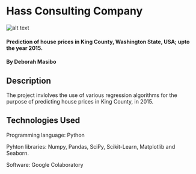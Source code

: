 # Hass Consulting Company

![alt text](https://www.constrofacilitator.com/wp-content/uploads/2020/05/Housing-Demand.jpg)

#### Prediction of house prices in King County, Washington State, USA; upto the year 2015. 
#### By Deborah Masibo
## Description
The project invlolves the use of various regression algorithms for the purpose of predicting house prices in King County, in 2015.
## Technologies Used
Programming language: Python  

Pyhton libraries: Numpy, Pandas, SciPy, Scikit-Learn, Matplotlib and Seaborn. 

Software: Google Colaboratory
